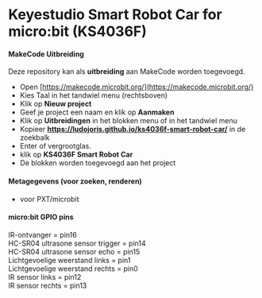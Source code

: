 # Keyestudio Smart Robot Car for micro:bit (KS4036F)

#### MakeCode Uitbreiding

Deze repository kan als **uitbreiding** aan MakeCode worden toegevoegd.

* Open [https://makecode.microbit.org/](https://makecode.microbit.org/)
* Kies Taal in het tandwiel menu (rechtsboven)
* Klik op **Nieuw project**
* Geef je project een naam en klik op **Aanmaken**
* Klik op **Uitbreidingen** in het blokken menu of in het tandwiel menu
* Kopieer **https://ludojoris.github.io/ks4036f-smart-robot-car/** in de zoekbalk
* Enter of vergrootglas.
* klik op **KS4036F Smart Robot Car**
* De blokken worden toegevoegd aan het project

#### Metagegevens (voor zoeken, renderen)

* voor PXT/microbit
<script src="https://makecode.com/gh-pages-embed.js"></script><script>makeCodeRender("{{ site.makecode.home_url }}", "{{ site.github.owner_name }}/{{ site.github.repository_name }}");</script>

#### micro:bit GPIO pins

IR-ontvanger = pin16  
HC-SR04 ultrasone sensor trigger = pin14  
HC-SR04 ultrasone sensor echo  = pin15  
Lichtgevoelige weerstand links = pin1  
Lichtgevoelige weerstand rechts = pin0  
IR sensor links = pin12  
IR sensor rechts = pin13  

